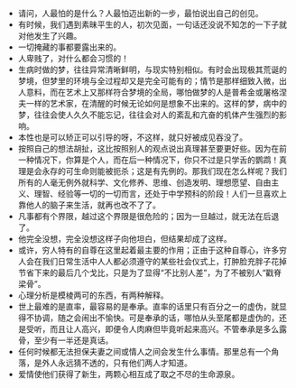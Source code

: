 - 请问，人最怕的是什么？人最怕迈出新的一步，最怕说出自己的创见。
- 有时候，我们遇到素昧平生的人，初次见面，一句话还没说不知怎的一下子就对他发生了兴趣。
- 一切掩藏的事都要露出来的。
- 人卑贱了，对什么都会习惯的！
- 生病时做的梦，往往异常清晰鲜明，与现实特别相似。有时会出现极其荒诞的梦境，但梦里的环境与全过程却又是完全可能有的；情节是那样细致入微，出人意料，而在艺术上又那样符合梦境的全局，哪怕做梦的人是普希金或屠格涅夫一样的艺术家，在清醒的时候无论如何是想象不出来的。这样的梦，病中的梦，往往会使人久久不能忘记，往往会对人的紊乱和亢奋的机体产生强烈的影响。
- 本性也是可以矫正可以引导的呀，不这样，就只好被成见吞没了。
- 按照自己的想法胡扯，这比按照别人的观点说出真理甚至要更好些。因为在前一种情况下，你算是个人，而在后一种情况下，你只不过是只学舌的鹦鹉！真理是会永存的可生命则能被扼杀；这是有先例的。那我们现在怎么样呢？我们所有的人毫无例外就科学、文化修养、思维、创造发明、理想愿望、自由主义、理智、经验等一切的一切而言，还处于中学预科的阶段！人们一旦喜欢上靠他人的脑子来生活，就再也改不了了。
- 凡事都有个界限，越过这个界限是很危险的；因为一旦越过，就无法在后退了。
- 他完全没想，完全没想这样子向他坦白，但结果却成了这样。
- 或许，穷人特有的自尊在这里起着最主要的作用；正由于这种自尊心，许多穷人会在我们日常生活中人人都必须遵守的某些社会仪式上，打肿脸充胖子花掉节省下来的最后几个戈比，只是为了显得“不比别人差”，为了不被别人“戳脊梁骨”。
- 心理分析是模棱两可的东西，有两种解释。
- 世上最难的是直率，最容易的是奉承。直率的话里只有百分之一的虚伪，就显得不协调，随之会闹出不愉快。可是奉承的话，哪怕从头至尾都是虚伪的，还是受听，而且让人高兴，即便令人肉麻但毕竟听起来高兴。不管奉承是多么露骨，至少有一半还是真话。
- 任何时候都无法担保夫妻之间或情人之间会发生什么事情。那里总有一个角落，是外人永远猜不透的，只有他们两人才知道。
- 爱情使他们获得了新生，两颗心相互成了取之不尽的生命源泉。